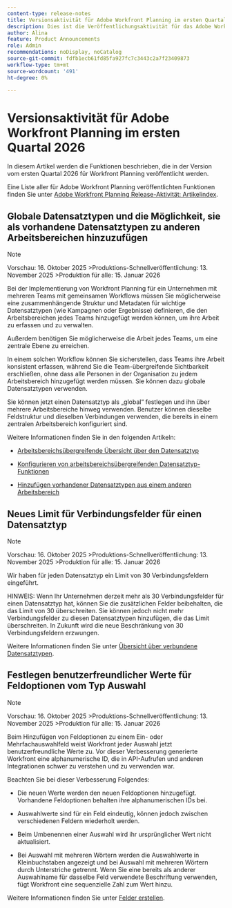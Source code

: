 ```yaml
---
content-type: release-notes
title: Versionsaktivität für Adobe Workfront Planning im ersten Quartal 2026
description: Dies ist die Veröffentlichungsaktivität für das Adobe Workfront Planning-Produkt im ersten Quartal 2026.
author: Alina
feature: Product Announcements
role: Admin
recommendations: noDisplay, noCatalog
source-git-commit: fdfb1ecb61fd85fa927fc7c3443c2a7f23409873
workflow-type: tm+mt
source-wordcount: '491'
ht-degree: 0%

---
```


# Versionsaktivität für Adobe Workfront Planning im ersten Quartal 2026

In diesem Artikel werden die Funktionen beschrieben, die in der Version vom ersten Quartal 2026 für Workfront Planning veröffentlicht werden.

<!--keep the sentence below for all future quarterly release pages-->

Eine Liste aller für Adobe Workfront Planning veröffentlichten Funktionen finden Sie unter [Adobe Workfront Planning Release-Aktivität: Artikelindex](/help/quicksilver/product-announcements/product-releases/planning-release-activity/planning-release-activity-article-index.md).


## Globale Datensatztypen und die Möglichkeit, sie als vorhandene Datensatztypen zu anderen Arbeitsbereichen hinzuzufügen

>[!NOTE]
>
>Vorschau: 16. Oktober 2025
>&#x200B;>Produktions-Schnellveröffentlichung: 13. November 2025
>&#x200B;>Produktion für alle: 15. Januar 2026

Bei der Implementierung von Workfront Planning für ein Unternehmen mit mehreren Teams mit gemeinsamen Workflows müssen Sie möglicherweise eine zusammenhängende Struktur und Metadaten für wichtige Datensatztypen (wie Kampagnen oder Ergebnisse) definieren, die den Arbeitsbereichen jedes Teams hinzugefügt werden können, um ihre Arbeit zu erfassen und zu verwalten.

Außerdem benötigen Sie möglicherweise die Arbeit jedes Teams, um eine zentrale Ebene zu erreichen.

In einem solchen Workflow können Sie sicherstellen, dass Teams ihre Arbeit konsistent erfassen, während Sie die Team-übergreifende Sichtbarkeit erschließen, ohne dass alle Personen in der Organisation zu jedem Arbeitsbereich hinzugefügt werden müssen. Sie können dazu globale Datensatztypen verwenden.

Sie können jetzt einen Datensatztyp als „global“ festlegen und ihn über mehrere Arbeitsbereiche hinweg verwenden. Benutzer können dieselbe Feldstruktur und dieselben Verbindungen verwenden, die bereits in einem zentralen Arbeitsbereich konfiguriert sind.

Weitere Informationen finden Sie in den folgenden Artikeln:

* [Arbeitsbereichsübergreifende Übersicht über den Datensatztyp](/help/quicksilver/planning/architecture/cross-workspace-record-types-overview.md)

* [Konfigurieren von arbeitsbereichsübergreifenden Datensatztyp-Funktionen](/help/quicksilver/planning/architecture/configure-record-type-cross-workspace-capabilities.md)

* [Hinzufügen vorhandener Datensatztypen aus einem anderen Arbeitsbereich](/help/quicksilver/planning/architecture/add-existing-record-types-from-another-workspace.md)

## Neues Limit für Verbindungsfelder für einen Datensatztyp

>[!NOTE]
>
>Vorschau: 16. Oktober 2025
>&#x200B;>Produktions-Schnellveröffentlichung: 13. November 2025
>&#x200B;>Produktion für alle: 15. Januar 2026

Wir haben für jeden Datensatztyp ein Limit von 30 Verbindungsfeldern eingeführt.

HINWEIS: Wenn Ihr Unternehmen derzeit mehr als 30 Verbindungsfelder für einen Datensatztyp hat, können Sie die zusätzlichen Felder beibehalten, die das Limit von 30 überschreiten. Sie können jedoch nicht mehr Verbindungsfelder zu diesen Datensatztypen hinzufügen, die das Limit überschreiten. In Zukunft wird die neue Beschränkung von 30 Verbindungsfeldern erzwungen.

Weitere Informationen finden Sie unter [Übersicht über verbundene Datensatztypen](/help/quicksilver/planning/architecture/connect-record-types-overview.md).

## Festlegen benutzerfreundlicher Werte für Feldoptionen vom Typ Auswahl

>[!NOTE]
>
>Vorschau: 16. Oktober 2025
>&#x200B;>Produktions-Schnellveröffentlichung: 13. November 2025
>&#x200B;>Produktion für alle: 15. Januar 2026

Beim Hinzufügen von Feldoptionen zu einem Ein- oder Mehrfachauswahlfeld weist Workfront jeder Auswahl jetzt benutzerfreundliche Werte zu. Vor dieser Verbesserung generierte Workfront eine alphanumerische ID, die in API-Aufrufen und anderen Integrationen schwer zu verstehen und zu verwenden war.

Beachten Sie bei dieser Verbesserung Folgendes:

* Die neuen Werte werden den neuen Feldoptionen hinzugefügt. Vorhandene Feldoptionen behalten ihre alphanumerischen IDs bei.

* Auswahlwerte sind für ein Feld eindeutig, können jedoch zwischen verschiedenen Feldern wiederholt werden.

* Beim Umbenennen einer Auswahl wird ihr ursprünglicher Wert nicht aktualisiert.

* Bei Auswahl mit mehreren Wörtern werden die Auswahlwerte in Kleinbuchstaben angezeigt und bei Auswahl mit mehreren Wörtern durch Unterstriche getrennt. Wenn Sie eine bereits als anderer Auswahlname für dasselbe Feld verwendete Beschriftung verwenden, fügt Workfront eine sequenzielle Zahl zum Wert hinzu.

Weitere Informationen finden Sie unter [Felder erstellen](/help/quicksilver/planning/fields/create-fields.md).